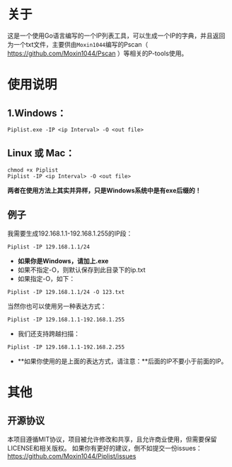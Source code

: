 # 关于
这是一个使用Go语言编写的一个IP列表工具，可以生成一个IP的字典，并且返回为一个txt文件，主要供由`Moxin1044`编写的Pscan（ https://github.com/Moxin1044/Pscan ）等相关的P-tools使用。

# 使用说明
## 1.Windows：
```
Piplist.exe -IP <ip Interval> -O <out file>
```
## Linux 或 Mac：
```
chmod +x Piplist
Piplist -IP <ip Interval> -O <out file>
```
**两者在使用方法上其实并异样，只是Windows系统中是有exe后缀的！**

## 例子
我需要生成192.168.1.1-192.168.1.255的IP段：
```
Piplist -IP 129.168.1.1/24
```
- **如果你是Windows，请加上.exe**
- 如果不指定-O，则默认保存到此目录下的ip.txt
- 如果指定-O，如下：
```
Piplist -IP 129.168.1.1/24 -O 123.txt
```
当然你也可以使用另一种表达方式：
```
Piplist -IP 129.168.1.1-192.168.1.255
```
- 我们还支持跨越扫描：
```
Piplist -IP 129.168.1.1-192.168.2.255
```
- **如果你使用的是上面的表达方式，请注意：**后面的IP不要小于前面的IP。


# 其他
## 开源协议

本项目遵循MIT协议，项目被允许修改和共享，且允许商业使用，但需要保留LICENSE和相关版权。
如果你有更好的建议，倒不如提交一份issues：https://github.com/Moxin1044/Piplist/issues